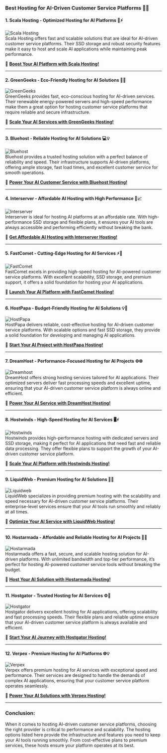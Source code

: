 ### **Best Hosting for AI-Driven Customer Service Platforms 🤖💬**

#### **1. Scala Hosting - Optimized Hosting for AI Platforms 🧠⚡**  
![Scala Hosting](https://i.imgur.com/uJ5JIK3.png "Scala Web Hosting")  
Scala Hosting offers fast and scalable solutions that are ideal for AI-driven customer service platforms. Their SSD storage and robust security features make it easy to host and scale AI applications while maintaining peak performance.

🔗 **[Boost Your AI Platform with Scala Hosting!](https://snipitx.com/scala-jy)**  

---

#### **2. GreenGeeks - Eco-Friendly Hosting for AI Solutions 🌱🤖**  
![GreenGeeks](https://i.imgur.com/eEwuntu.jpg "GreenGeeks Hosting")  
GreenGeeks provides fast, eco-conscious hosting for AI-driven services. Their renewable energy-powered servers and high-speed performance make them a great option for hosting customer service platforms that require reliable and secure infrastructure.

🔗 **[Scale Your AI Services with GreenGeeks Hosting!](https://snipitx.com/greengeeks-jy)**  

---

#### **3. Bluehost - Reliable Hosting for AI Solutions 💻💡**  
![Bluehost](https://i.imgur.com/PasFF9E.jpeg "Bluehost Hosting")  
Bluehost provides a trusted hosting solution with a perfect balance of reliability and speed. Their infrastructure supports AI-driven platforms, offering ample storage, fast load times, and excellent customer service for smooth operations.

🔗 **[Power Your AI Customer Service with Bluehost Hosting!](https://snipitx.com/bluehost-jy)**  

---

#### **4. Interserver - Affordable AI Hosting with High Performance 🚀📈**  
![Interserver](https://i.imgur.com/OM5dOEW.jpeg "Interserver Hosting")  
Interserver is ideal for hosting AI platforms at an affordable rate. With high-performance SSD storage and flexible plans, it ensures your AI tools are always accessible and performing efficiently without breaking the bank.

🔗 **[Get Affordable AI Hosting with Interserver Hosting!](https://snipitx.com/interserver-jy)**  

---

#### **5. FastComet - Cutting-Edge Hosting for AI Services ⚡🤖**  
![FastComet](https://i.imgur.com/7qgXuWp.png "FastComet Hosting")  
FastComet excels in providing high-speed hosting for AI-powered customer service platforms. With excellent scalability, SSD storage, and premium support, it offers a solid foundation for hosting your AI applications.

🔗 **[Launch Your AI Platform with FastComet Hosting!](https://snipitx.com/fastcomet-jy)**  

---

#### **6. HostPapa - Budget-Friendly Hosting for AI Solutions 💡💬**  
![HostPapa](https://i.imgur.com/ouDTkvl.jpeg "HostPapa Hosting")  
HostPapa delivers reliable, cost-effective hosting for AI-driven customer service platforms. With scalable options and fast SSD storage, they provide a solid foundation for developing and managing AI applications.

🔗 **[Start Your AI Project with HostPapa Hosting!](https://snipitx.com/hostpapa-jy)**  

---

#### **7. DreamHost - Performance-Focused Hosting for AI Projects ⚙️🌐**  
![Dreamhost](https://i.imgur.com/rXIg8ip.jpeg "Dreamhost Hosting")  
DreamHost offers strong hosting services tailored for AI applications. Their optimized servers deliver fast processing speeds and excellent uptime, ensuring that your AI-driven customer service platform is always online and efficient.

🔗 **[Power Your AI Service with DreamHost Hosting!](https://snipitx.com/dreamhost-jy)**  

---

#### **8. Hostwinds - High-Speed Hosting for AI Services 🖥️⚡**  
![Hostwinds](https://i.imgur.com/53aSNXx.jpeg "Hostwinds Hosting")  
Hostwinds provides high-performance hosting with dedicated servers and SSD storage, making it perfect for AI applications that need fast and reliable data processing. They offer flexible plans to support the growth of your AI-driven customer service platform.

🔗 **[Scale Your AI Platform with Hostwinds Hosting!](https://snipitx.com/hostwinds-jy)**  

---

#### **9. LiquidWeb - Premium Hosting for AI Solutions 💎🚀**  
![Liquidweb](https://i.imgur.com/4IvT9SC.jpeg "Liquidweb Hosting")  
LiquidWeb specializes in providing premium hosting with the scalability and speed necessary for AI-driven customer service platforms. Their enterprise-level services ensure that your AI tools run smoothly and reliably at all times.

🔗 **[Optimize Your AI Service with LiquidWeb Hosting!](https://snipitx.com/liquidweb-jy)**  

---

#### **10. Hostarmada - Affordable and Reliable Hosting for AI Projects 💼🔧**  
![Hostarmada](https://i.imgur.com/KFbdf3o.jpeg "Hostarmada Hosting")  
Hostarmada offers a fast, secure, and scalable hosting solution for AI-driven platforms. With unlimited bandwidth and top-tier performance, it’s perfect for hosting AI-powered customer service tools without breaking the budget.

🔗 **[Host Your AI Solution with Hostarmada Hosting!](https://snipitx.com/hostarmada-jy)**  

---

#### **11. Hostgator - Trusted Hosting for AI Services ⚙️🤖**  
![Hostgator](https://i.imgur.com/BcVkH57.jpeg "Hostgator Hosting")  
Hostgator delivers excellent hosting for AI applications, offering scalability and fast processing speeds. Their flexible plans and reliable uptime ensure that your AI-driven customer service platform is always available and efficient.

🔗 **[Start Your AI Journey with Hostgator Hosting!](https://snipitx.com/hostgator-jy)**  

---

#### **12. Verpex - Premium Hosting for AI Platforms 🌐💡**  
![Verpex](https://i.imgur.com/6x5LhiS.jpeg "Verpex Hosting")  
Verpex offers premium hosting for AI services with exceptional speed and performance. Their services are designed to handle the demands of complex AI applications, ensuring that your customer service platform operates seamlessly.

🔗 **[Power Your AI Solutions with Verpex Hosting!](https://snipitx.com/verpex-jy)**  

---

### **Conclusion:**

When it comes to hosting AI-driven customer service platforms, choosing the right provider is critical to performance and scalability. The hosting options listed here provide the infrastructure and features you need to keep your AI tools running smoothly. From cost-effective plans to premium services, these hosts ensure your platform operates at its best.

